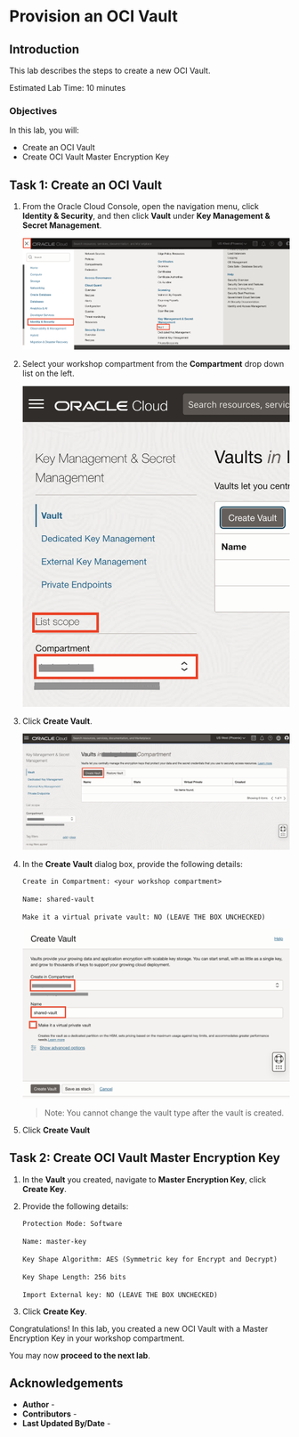 # Provision an OCI Vault

## Introduction

This lab describes the steps to create a new OCI Vault.

Estimated Lab Time: 10 minutes

### Objectives

In this lab, you will:

* Create an OCI Vault
* Create OCI Vault Master Encryption Key

## Task 1: Create an OCI Vault

1. From the Oracle Cloud Console, open the navigation menu, click **Identity & Security**, and then click **Vault** under **Key Management & Secret Management**.

   ![Vault menu](images/vault-menu.png)

2. Select your workshop compartment from the **Compartment** drop down list on the left.

   ![Select Compartment Button](images/select-compartment-field.png)

3. Click **Create Vault**.

   ![Create Vault Button](images/create-vault-button.png)

4. In the **Create Vault** dialog box, provide the following details:

      ```
      Create in Compartment: <your workshop compartment>

      Name: shared-vault

      Make it a virtual private vault: NO (LEAVE THE BOX UNCHECKED)
      ```

      ![Provide Details Space](images/provide-details-space.png)

      >Note: You cannot change the vault type after the vault is created.

5. Click **Create Vault**

## Task 2: Create OCI Vault Master Encryption Key

1. In the **Vault** you created, navigate to **Master Encryption Key**, click **Create Key**.

2. Provide the following details:

      ```text
      Protection Mode: Software

      Name: master-key

      Key Shape Algorithm: AES (Symmetric key for Encrypt and Decrypt)

      Key Shape Length: 256 bits

      Import External key: NO (LEAVE THE BOX UNCHECKED)
      ```

3. Click **Create Key**.

Congratulations! In this lab, you created a new OCI Vault with a Master Encryption Key in your workshop compartment.

You may now **proceed to the next lab**.

## Acknowledgements

* **Author** - [](var:author)
* **Contributors** - [](var:contributors)
* **Last Updated By/Date** - [](var:last_updated)
